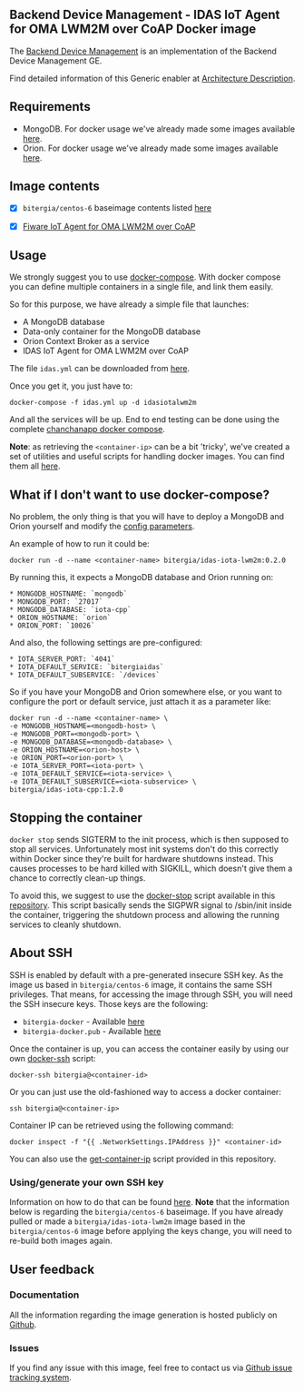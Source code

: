 ## Backend Device Management - IDAS IoT Agent for OMA LWM2M over CoAP Docker image

The [Backend Device Management](http://catalogue.fiware.org/enablers/backend-device-management-idas) is an implementation of the Backend Device Management GE. 

Find detailed information of this Generic enabler at [Architecture Description](https://forge.fiware.org/plugins/mediawiki/wiki/fiware/index.php/FIWARE.ArchitectureDescription.IoT.Backend.DeviceManagement).

## Requirements

- MongoDB. For docker usage we've already made some images available [here](https://registry.hub.docker.com/u/bitergia/mongodb/).
- Orion. For docker usage we've already made some images available [here](https://registry.hub.docker.com/u/bitergia/fiware-orion/).


## Image contents

- [x] `bitergia/centos-6` baseimage contents listed [here](https://github.com/Bitergia/docker/tree/master/baseimages/centos#image-contents)
- [x] [Fiware IoT Agent for OMA LWM2M over CoAP](https://github.com/telefonicaid/lightweightm2m-iotagent)


## Usage

We strongly suggest you to use [docker-compose](https://docs.docker.com/compose/). With docker compose you can define multiple containers in a single file, and link them easily. 

So for this purpose, we have already a simple file that launches:

   * A MongoDB database
   * Data-only container for the MongoDB database
   * Orion Context Broker as a service
   * IDAS IoT Agent for OMA LWM2M over CoAP

The file `idas.yml` can be downloaded from [here](https://raw.githubusercontent.com/Bitergia/fiware-chanchan/master/docker/compose/idas.yml).

Once you get it, you just have to:

```
docker-compose -f idas.yml up -d idasiotalwm2m
```
And all the services will be up. End to end testing can be done using the complete [chanchanapp docker compose](https://github.com/Bitergia/fiware-chanchan/blob/master/docker/compose/chanchan-new.yml).

**Note**: as retrieving the `<container-ip>` can be a bit 'tricky', we've created a set of utilities and useful scripts for handling docker images. You can find them all [here](https://github.com/Bitergia/docker/tree/master/utils).

 
## What if I don't want to use docker-compose?

No problem, the only thing is that you will have to deploy a MongoDB and Orion yourself and modify the [config parameters](https://github.com/Bitergia/fiware-chanchan/blob/master/docker/images/idas/iota-lwm2m/0.2.0/config.js).

An example of how to run it could be:

```
docker run -d --name <container-name> bitergia/idas-iota-lwm2m:0.2.0
```

By running this, it expects a MongoDB database and Orion running on:

    * MONGODB_HOSTNAME: `mongodb`
    * MONGODB_PORT: `27017`
    * MONGODB_DATABASE: `iota-cpp`
    * ORION_HOSTNAME: `orion`
    * ORION_PORT: `10026`

And also, the following settings are pre-configured:

	* IOTA_SERVER_PORT: `4041`
	* IOTA_DEFAULT_SERVICE: `bitergiaidas`
	* IOTA_DEFAULT_SUBSERVICE: `/devices`

So if you have your MongoDB and Orion somewhere else, or you want to configure the port or default service, just attach it as a parameter like:

```
docker run -d --name <container-name> \
-e MONGODB_HOSTNAME=<mongodb-host> \
-e MONGODB_PORT=<mongodb-port> \
-e MONGODB_DATABASE=<mongodb-database> \
-e ORION_HOSTNAME=<orion-host> \
-e ORION_PORT=<orion-port> \
-e IOTA_SERVER_PORT=<iota-port> \
-e IOTA_DEFAULT_SERVICE=<iota-service> \
-e IOTA_DEFAULT_SUBSERVICE=<iota-subservice> \
bitergia/idas-iota-cpp:1.2.0
```


## Stopping the container

`docker stop` sends SIGTERM to the init process, which is then supposed to stop all services. Unfortunately most init systems don't do this correctly within Docker since they're built for hardware shutdowns instead. This causes processes to be hard killed with SIGKILL, which doesn't give them a chance to correctly clean-up things.

To avoid this, we suggest to use the [docker-stop](https://github.com/Bitergia/docker/tree/master/utils#docker-stop) script available in this [repository](https://github.com/Bitergia/docker/tree/master/utils). This script basically sends the SIGPWR signal to /sbin/init inside the container, triggering the shutdown process and allowing the running services to cleanly shutdown.

## About SSH

SSH is enabled by default with a pre-generated insecure SSH key. As the image us based in `bitergia/centos-6` image, it contains the same SSH privileges.
That means, for accessing the image through SSH, you will need the SSH insecure keys. Those keys are the following:

* `bitergia-docker` - Available [here](https://raw.githubusercontent.com/Bitergia/docker/master/baseimages/bitergia-docker)
* `bitergia-docker.pub` - Available [here](https://raw.githubusercontent.com/Bitergia/docker/master/baseimages/bitergia-docker.pub)

Once the container is up, you can access the container easily by using our own [docker-ssh](https://github.com/Bitergia/docker/tree/master/utils#docker-ssh) script:

```
docker-ssh bitergia@<container-id>
```

Or you can just use the old-fashioned way to access a docker container: 

```
ssh bitergia@<container-ip>
```

Container IP can be retrieved using the following command:

```
docker inspect -f "{{ .NetworkSettings.IPAddress }}" <container-id>
```

You can also use the [get-container-ip](https://github.com/Bitergia/docker/tree/master/utils#get-container-ip) script provided in this repository. 

### Using/generate your own SSH key

Information on how to do that can be found [here](https://github.com/Bitergia/docker/tree/master/baseimages/centos#about-ssh).
**Note** that the information below is regarding the `bitergia/centos-6` baseimage. If you have already pulled or made a `bitergia/idas-iota-lwm2m` image based in the `bitergia/centos-6` image before applying the keys change, you will need to re-build both images again.

## User feedback

### Documentation

All the information regarding the image generation is hosted publicly on [Github](https://github.com/Bitergia/fiware-chanchan/tree/master/docker/images/idas/iota-lwm2m).

### Issues

If you find any issue with this image, feel free to contact us via [Github issue tracking system](https://github.com/Bitergia/fiware-chanchan/issues).
